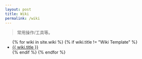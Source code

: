 ```yaml
---
layout: post
title: Wiki
permalink: /wiki
---
```


> 常用操作/工具等。

<ul class="wiki-item">
    {% for wiki in site.wiki %}
    {% if wiki.title != "Wiki Template" %}
    <li class="wiki-item"><a href="{{ site.url }}{{ wiki.url }}">{{ wiki.title }}</a></li>
    {% endif %}
    {% endfor %}
</ul>